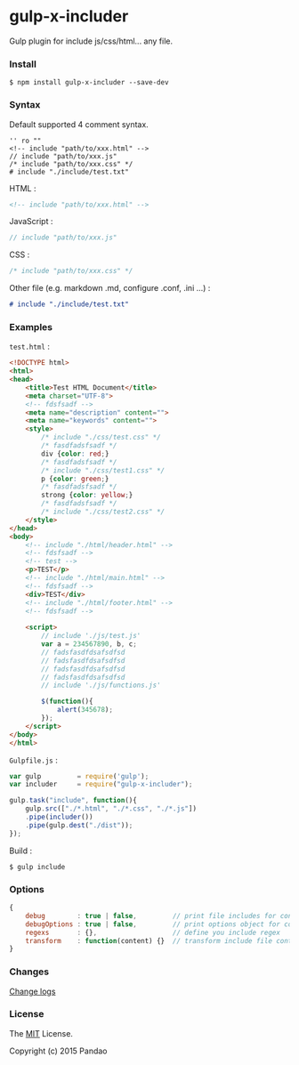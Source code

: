 # gulp-x-includer

Gulp plugin for include js/css/html... any file.

### Install

```shell
$ npm install gulp-x-includer --save-dev
```

### Syntax

Default supported 4 comment syntax.

```
'' ro ""
<!-- include "path/to/xxx.html" -->
// include "path/to/xxx.js"
/* include "path/to/xxx.css" */
# include "./include/test.txt"
```

HTML :

```html
<!-- include "path/to/xxx.html" -->
```

JavaScript :

```javascript
// include "path/to/xxx.js"
```

CSS :

```css
/* include "path/to/xxx.css" */
```

Other file (e.g. markdown .md, configure .conf, .ini ...) :

```markdown
# include "./include/test.txt"
```

### Examples

`test.html` :

```html
<!DOCTYPE html>
<html>
<head>
    <title>Test HTML Document</title>
    <meta charset="UTF-8">
    <!-- fdsfsadf -->
    <meta name="description" content="">
    <meta name="keywords" content="">
    <style>
        /* include "./css/test.css" */
        /* fasdfadsfsadf */
        div {color: red;}
        /* fasdfadsfsadf */
        /* include "./css/test1.css" */
        p {color: green;}
        /* fasdfadsfsadf */
        strong {color: yellow;}
        /* fasdfadsfsadf */
        /* include "./css/test2.css" */
    </style>
</head>
<body>
    <!-- include "./html/header.html" -->
    <!-- fdsfsadf -->
    <!-- test -->
    <p>TEST</p>
    <!-- include "./html/main.html" -->
    <!-- fdsfsadf -->
    <div>TEST</div>
    <!-- include "./html/footer.html" -->
    <!-- fdsfsadf -->
    
    <script>
        // include './js/test.js'
        var a = 234567890, b, c;
        // fadsfasdfdsafsdfsd
        // fadsfasdfdsafsdfsd
        // fadsfasdfdsafsdfsd
        // fadsfasdfdsafsdfsd
        // include './js/functions.js'

        $(function(){
            alert(345678);
        });
    </script>
</body>
</html>
```

`Gulpfile.js` :

```javascript
var gulp         = require('gulp');
var includer     = require("gulp-x-includer");

gulp.task("include", function(){
    gulp.src(["./*.html", "./*.css", "./*.js"])
    .pipe(includer())
    .pipe(gulp.dest("./dist"));
});
```

Build :

```shell
$ gulp include
```

### Options

```javascript
{
    debug        : true | false,         // print file includes for console.log(), default false.
    debugOptions : true | false,         // print options object for console.log(), default false.
    regexs       : {},                   // define you include regex
    transform    : function(content) {}  // transform include file content
}
```

### Changes

[Change logs](https://github.com/pandao/gulp-x-includer/blob/master/CHANGE.md)

### License

The [MIT](https://github.com/pandao/gulp-x-includer/blob/master/LICENSE) License.

Copyright (c) 2015 Pandao